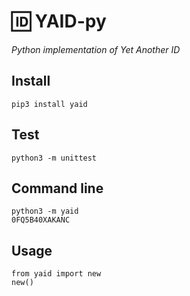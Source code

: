 # 🆔 YAID-py

_Python implementation of Yet Another ID_

## Install

    pip3 install yaid

## Test

    python3 -m unittest

## Command line

    python3 -m yaid
    0FQ5B40XAKANC

## Usage

    from yaid import new
    new()
